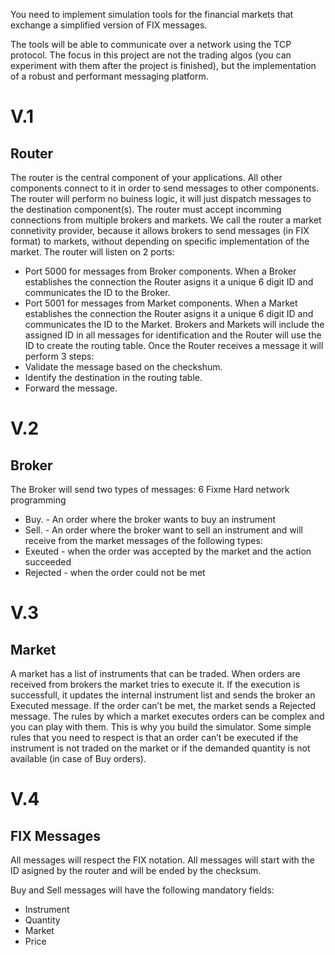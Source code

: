 You need to implement simulation tools for the financial markets that exchange a simplified version of FIX messages.

The tools will be able to communicate over a network
using the TCP protocol. The focus in this project are not the trading algos (you can experiment with them after the project is finished), but the implementation of a robust and performant messaging platform.

# V.1
## Router
The router is the central component of your applications. All other components connect to it in order to send messages to other components. The router will perform no buiness logic, it will just dispatch messages to the destination component(s). The router must accept incomming connections from multiple brokers and markets. We call the router a market connetivity provider, because it allows brokers to send messages (in FIX format) to markets, without depending on specific implementation of the market. The router will listen on 2 ports:
- Port 5000 for messages from Broker components. When a Broker establishes the
connection the Router asigns it a unique 6 digit ID and communicates the ID to
the Broker.
- Port 5001 for messages from Market components. When a Market establishes the
connection the Router asigns it a unique 6 digit ID and communicates the ID to
the Market.
Brokers and Markets will include the assigned ID in all messages for identification
and the Router will use the ID to create the routing table.
Once the Router receives a message it will perform 3 steps:
- Validate the message based on the checkshum.
- Identify the destination in the routing table.
- Forward the message.

# V.2
## Broker
The Broker will send two types of messages: 6 Fixme
Hard network programming
- Buy. - An order where the broker wants to buy an instrument
- Sell. - An order where the broker want to sell an instrument
and will receive from the market messages of the following types:
- Exeuted - when the order was accepted by the market and the action succeeded
- Rejected - when the order could not be met
# V.3
## Market
A market has a list of instruments that can be traded. When orders are received from brokers the market tries to execute it. If the execution is successfull, it updates the internal instrument list and sends the broker an Executed message. If the order can’t be
met, the market sends a Rejected message.
The rules by which a market executes orders can be complex and you can play with
them. This is why you build the simulator. Some simple rules that you need to respect
is that an order can’t be executed if the instrument is not traded on the market or if the
demanded quantity is not available (in case of Buy orders).
# V.4
## FIX Messages
All messages will respect the FIX notation.
All messages will start with the ID asigned by the router and will be ended by the checksum.

Buy and Sell messages will have the following mandatory fields:
- Instrument
- Quantity
- Market
- Price

